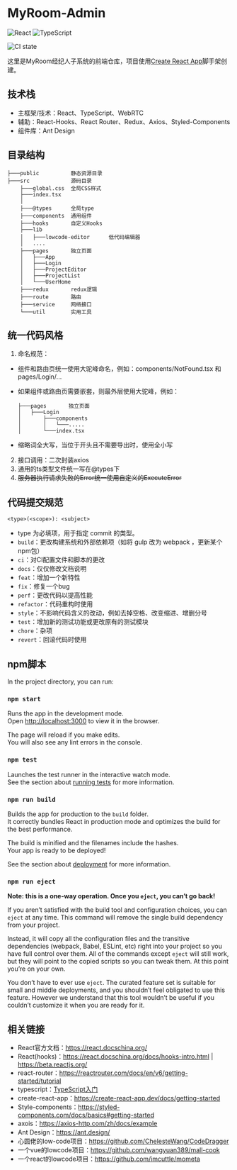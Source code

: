 # MyRoom-Admin

![React](https://img.shields.io/badge/react-%2320232a.svg?style=for-the-badge&logo=react&logoColor=%2361DAFB)
![TypeScript](https://img.shields.io/badge/typescript-%23007ACC.svg?style=for-the-badge&logo=typescript&logoColor=white)

![CI state](https://github.com/MyRoom-Bytedance/MyRoom-Admin/actions/workflows/node.js.yml/badge.svg)

这里是MyRoom经纪人子系统的前端仓库，项目使用[Create React App](https://github.com/facebook/create-react-app)脚手架创建。

## 技术栈

- 主框架/技术：React、TypeScript、WebRTC
- 辅助：React-Hooks、React Router、Redux、Axios、Styled-Components
- 组件库：Ant Design

## 目录结构

    ├───public          静态资源目录
    ├───src             源码目录   
        ├───global.css  全局CSS样式
        ├───index.tsx   
        │
        ├───@types      全局type
        ├───components  通用组件
        ├───hooks       自定义Hooks
        ├───lib         
        │   ├───lowcode-editor      低代码编辑器
        │   ....
        ├───pages       独立页面
        │   ├───App
        │   ├───Login
        │   ├───ProjectEditor
        │   ├───ProjectList
        │   └───UserHome
        ├───redux       redux逻辑
        ├───route       路由
        ├───service     网络接口
        └───util        实用工具
    
## 统一代码风格

1. 命名规范：
  - 组件和路由页统一使用大驼峰命名，例如：components/NotFound.tsx 和 pages/Login/...
  - 如果组件或路由页需要嵌套，则最外层使用大驼峰，例如：
  
        ├───pages       独立页面
        │   ├───Login
        │       ├───components
        │       │   └───.....
        │       └───index.tsx
        
  - 缩略词全大写，当位于开头且不需要导出时，使用全小写
2. 接口调用：二次封装axios
3. 通用的ts类型文件统一写在@types下
4. ~~服务器执行请求失败的Error统一使用自定义的ExecuteError~~

## 代码提交规范

`<type>(<scope>): <subject>`
- type 为必填项，用于指定 commit 的类型。
- `build`：更改构建系统和外部依赖项（如将 gulp 改为 webpack ，更新某个npm包）
- `ci`：对CI配置文件和脚本的更改
- `docs`：仅仅修改文档说明
- `feat`：增加一个新特性
- `fix`：修复一个bug
- `perf`：更改代码以提高性能
- `refactor`：代码重构时使用
- `style`：不影响代码含义的改动，例如去掉空格、改变缩进、增删分号
- `test`：增加新的测试功能或更改原有的测试模块
- `chore`：杂项
- `revert`：回滚代码时使用

## npm脚本

In the project directory, you can run:

### `npm start`

Runs the app in the development mode.\
Open [http://localhost:3000](http://localhost:3000) to view it in the browser.

The page will reload if you make edits.\
You will also see any lint errors in the console.

### `npm test`

Launches the test runner in the interactive watch mode.\
See the section about [running tests](https://facebook.github.io/create-react-app/docs/running-tests) for more information.

### `npm run build`

Builds the app for production to the `build` folder.\
It correctly bundles React in production mode and optimizes the build for the best performance.

The build is minified and the filenames include the hashes.\
Your app is ready to be deployed!

See the section about [deployment](https://facebook.github.io/create-react-app/docs/deployment) for more information.

### `npm run eject`

**Note: this is a one-way operation. Once you `eject`, you can’t go back!**

If you aren’t satisfied with the build tool and configuration choices, you can `eject` at any time. This command will remove the single build dependency from your project.

Instead, it will copy all the configuration files and the transitive dependencies (webpack, Babel, ESLint, etc) right into your project so you have full control over them. All of the commands except `eject` will still work, but they will point to the copied scripts so you can tweak them. At this point you’re on your own.

You don’t have to ever use `eject`. The curated feature set is suitable for small and middle deployments, and you shouldn’t feel obligated to use this feature. However we understand that this tool wouldn’t be useful if you couldn’t customize it when you are ready for it.

## 相关链接

- React官方文档：https://react.docschina.org/
- React(hooks)：https://react.docschina.org/docs/hooks-intro.html | https://beta.reactjs.org/
- react-router：https://reactrouter.com/docs/en/v6/getting-started/tutorial
- typescript：[TypeScript入门](https://ex4tjk8ii1.feishu.cn/docs/doccnE8fHbzDEgJNptmhz0suFZe)
- create-react-app：https://create-react-app.dev/docs/getting-started
- Style-components：https://styled-components.com/docs/basics#getting-started
- axois：https://axios-http.com/zh/docs/example
- Ant Design：https://ant.design/
- 心圆佬的low-code项目：https://github.com/ChelesteWang/CodeDragger
- 一个vue的lowcode项目：https://github.com/wangyuan389/mall-cook
- 一个react的lowcode项目：https://github.com/imcuttle/mometa